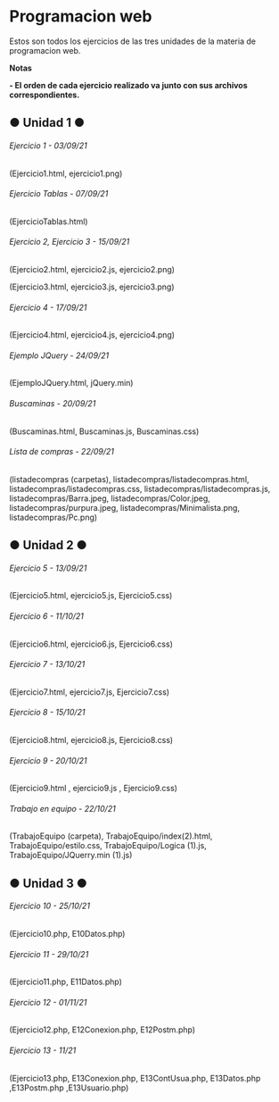 # Programacion web
<!----Descripcion---->
Estos son todos los ejercicios de las tres unidades de la materia de programacion web.
<!----Separador de la descripcion ---->

<!----Notas---->
**Notas**

**- El orden de cada ejercicio realizado va junto con sus archivos correspondientes.**
<!----Separador---->

## ● Unidad 1 ●
###### Ejercicio 1 - 03/09/21
(Ejercicio1.html, ejercicio1.png)
###### Ejercicio Tablas - 07/09/21
(EjercicioTablas.html)
###### Ejercicio 2, Ejercicio 3 - 15/09/21
(Ejercicio2.html, ejercicio2.js, ejercicio2.png)
<!--Separador-->
(Ejercicio3.html, ejercicio3.js, ejercicio3.png)
###### Ejercicio 4 - 17/09/21
(Ejercicio4.html, ejercicio4.js, ejercicio4.png)
###### Ejemplo JQuery - 24/09/21
(EjemploJQuery.html, jQuery.min)
###### Buscaminas - 20/09/21
(Buscaminas.html, Buscaminas.js, Buscaminas.css)
###### Lista de compras - 22/09/21
(listadecompras (carpetas), listadecompras/listadecompras.html, listadecompras/listadecompras.css, listadecompras/listadecompras.js, listadecompras/Barra.jpeg,             listadecompras/Color.jpeg, listadecompras/purpura.jpeg, listadecompras/Minimalista.png, listadecompras/Pc.png)

## ● Unidad 2 ●
###### Ejercicio 5 - 13/09/21
(Ejercicio5.html, ejercicio5.js, Ejercicio5.css)
###### Ejercicio 6 - 11/10/21
(Ejercicio6.html, ejercicio6.js, Ejercicio6.css)
###### Ejercicio 7 - 13/10/21
(Ejercicio7.html, ejercicio7.js, Ejercicio7.css)
###### Ejercicio 8 - 15/10/21
(Ejercicio8.html, ejercicio8.js, Ejercicio8.css)
###### Ejercicio 9 - 20/10/21
(Ejercicio9.html , ejercicio9.js , Ejercicio9.css)
###### Trabajo en equipo - 22/10/21
(TrabajoEquipo (carpeta), TrabajoEquipo/index(2).html, TrabajoEquipo/estilo.css, TrabajoEquipo/Logica (1).js, TrabajoEquipo/JQuerry.min (1).js)

## ● Unidad 3 ●
###### Ejercicio 10 - 25/10/21
(Ejercicio10.php, E10Datos.php)
###### Ejercicio 11 - 29/10/21
(Ejercicio11.php, E11Datos.php)
###### Ejercicio 12 - 01/11/21
(Ejercicio12.php, E12Conexion.php, E12Postm.php)
###### Ejercicio 13 - 11/21
(Ejercicio13.php, E13Conexion.php, E13ContUsua.php, E13Datos.php ,E13Postm.php ,E13Usuario.php)
